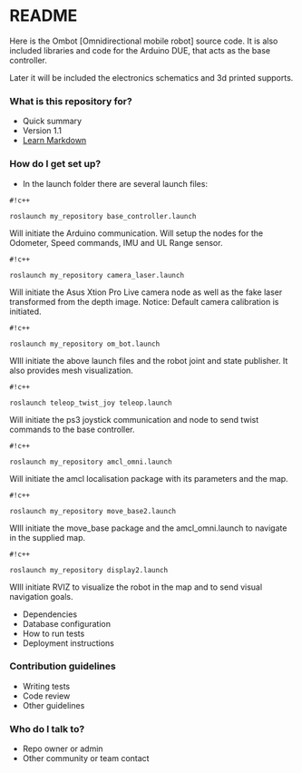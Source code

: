 # README #

Here is the Ombot [Omnidirectional mobile robot] source code. It is also included libraries and code for the Arduino DUE, that acts as the base controller. 

Later it will be included the electronics schematics and 3d printed supports. 

### What is this repository for? ###

* Quick summary
* Version 1.1
* [Learn Markdown](https://bitbucket.org/tutorials/markdowndemo)

### How do I get set up? ###

* In the launch folder there are several launch files:
  
```
#!c++

roslaunch my_repository base_controller.launch
```
Will initiate the Arduino communication. Will setup the nodes for the Odometer, Speed commands, IMU and UL Range sensor. 

```
#!c++

roslaunch my_repository camera_laser.launch
```
Will initiate the Asus Xtion Pro Live camera node as well as the fake laser transformed from the depth image. Notice: Default camera calibration is initiated. 

```
#!c++

roslaunch my_repository om_bot.launch
```
WIll initiate the above launch files and the robot joint and state publisher. It also provides mesh visualization. 

```
#!c++

roslaunch teleop_twist_joy teleop.launch
```
Will initiate the ps3 joystick communication and node to send twist commands to the base controller. 

```
#!c++

roslaunch my_repository amcl_omni.launch
```
Will initiate the amcl localisation package with its parameters and the map. 

```
#!c++

roslaunch my_repository move_base2.launch
```

WIll initiate the move_base package and the amcl_omni.launch to navigate in the supplied map.

```
#!c++

roslaunch my_repository display2.launch
```
WIll initiate RVIZ to visualize the robot in the map and to send visual navigation goals. 

* Dependencies
* Database configuration
* How to run tests
* Deployment instructions

### Contribution guidelines ###

* Writing tests
* Code review
* Other guidelines

### Who do I talk to? ###

* Repo owner or admin
* Other community or team contact
